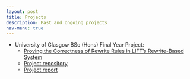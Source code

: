 ```yaml
---
layout: post
title: Projects
description: Past and ongoing projects
nav-menu: true
---
```


* University of Glasgow BSc (Hons) Final Year Project:
    * [Proving the Correctness of Rewrite Rules in LIFT’s Rewrite-Based System](https://xyunknown.github.io/individual-project/)
    * [Project repository](https://github.com/XYUnknown/individual-project)
    * [Project report](https://xyunknown.github.io/individual-project/2335466q.pdf)
